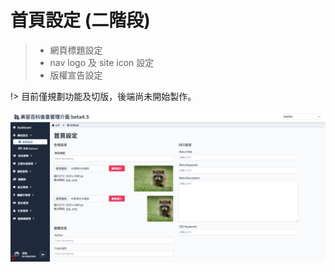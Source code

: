 # 首頁設定 (二階段)

> - 網頁標題設定
> - nav logo 及 site icon 設定
> - 版權宣告設定

!> 目前僅規劃功能及切版，後端尚未開始製作。


![畫面示意](asset/home-setting.png)


